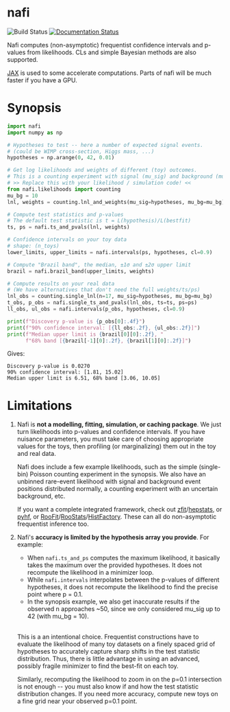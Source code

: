 nafi
=====


![Build Status](https://github.com/JelleAalbers/nafi/actions/workflows/pytest.yml/badge.svg)
[![Documentation Status](https://readthedocs.org/projects/nafi/badge/?version=latest)](https://nafi.readthedocs.io/en/latest/?badge=latest)

Nafi computes (non-asymptotic) frequentist confidence intervals and p-values from likelihoods.
CLs and simple Bayesian methods are also supported. 

[JAX](https://github.com/google/jax) is used to some accelerate computations. Parts of nafi will be much faster if you have a GPU.

Synopsis
============

```python
import nafi
import numpy as np

# Hypotheses to test -- here a number of expected signal events.
# (could be WIMP cross-section, Higgs mass, ...)
hypotheses = np.arange(0, 42, 0.01)

# Get log likelihoods and weights of different (toy) outcomes.
# This is a counting experiment with signal (mu_sig) and background (mu_bg).
# >> Replace this with your likelihood / simulation code! <<
from nafi.likelihoods import counting
mu_bg = 10
lnl, weights = counting.lnl_and_weights(mu_sig=hypotheses, mu_bg=mu_bg)

# Compute test statistics and p-values
# The default test statistic is t = L(hypothesis)/L(bestfit)
ts, ps = nafi.ts_and_pvals(lnl, weights)

# Confidence intervals on your toy data
# shape: (n_toys)
lower_limits, upper_limits = nafi.intervals(ps, hypotheses, cl=0.9)

# Compute "Brazil band", the median, ±1σ and ±2σ upper limit
brazil = nafi.brazil_band(upper_limits, weights)

# Compute results on your real data
# (We have alternatives that don't need the full weights/ts/ps)
lnl_obs = counting.single_lnl(n=17, mu_sig=hypotheses, mu_bg=mu_bg)
t_obs, p_obs = nafi.single_ts_and_pvals(lnl_obs, ts=ts, ps=ps)
ll_obs, ul_obs = nafi.intervals(p_obs, hypotheses, cl=0.9)

print(f"Discovery p-value is {p_obs[0]:.4f}")
print(f"90% confidence interval: [{ll_obs:.2f}, {ul_obs:.2f}]")
print(f"Median upper limit is {brazil[0][0]:.2f}, "
      f"68% band [{brazil[-1][0]:.2f}, {brazil[1][0]:.2f}]")
```

Gives:

```
Discovery p-value is 0.0270
90% confidence interval: [1.81, 15.02]
Median upper limit is 6.51, 68% band [3.06, 10.05]
```


Limitations
============

  1. Nafi is **not a modelling, fitting, simulation, or caching package**. We just turn likelihoods into p-values and confidence intervals. If you have nuisance parameters, you must take care of choosing appropriate values for the toys, then profiling (or marginalizing) them out in the toy and real data.

        Nafi does include a few example likelihoods, such as the simple (single-bin) Poisson counting experiment in the synopsis. We also have an unbinned rare-event likelihood with signal and background event positions distributed normally, a counting experiment with an uncertain background, etc.

        If you want a complete integrated framework, check out [zfit](https://github.com/zfit/zfit)/[hepstats](https://github.com/scikit-hep/hepstats), or [pyhf](https://github.com/scikit-hep/pyhf), or [RooFit](https://root.cern/manual/roofit/)/[RooStats](https://twiki.cern.ch/twiki/bin/view/RooStats/WebHome)/[HistFactory](https://twiki.cern.ch/twiki/bin/view/RooStats/HistFactory). These can all do non-asymptotic frequentist inference too.
        
  2. Nafi's **accuracy is limited by the hypothesis array you provide**. For example:

      * When `nafi.ts_and_ps` computes the maximum likelihood, it basically takes the maximum over the provided hypotheses. It does not recompute the likelihood in a minimizer loop.
      * While `nafi.intervals` interpolates between the p-values of different hypotheses, it does not recompute the likelihood to find the precise point where p = 0.1. 
      * In the synopsis example, we also get inaccurate results if the observed n approaches ~50, since we only considered mu_sig up to 42 (with mu_bg = 10).

      <br/>

      This is a an intentional choice. Frequentist constructions have to evaluate the likelihood of many toy datasets on a finely spaced grid of hypotheses to accurately capture sharp shifts in the test statistic distribution. Thus, there is little advantage in using an advanced, possibly fragile minimizer to find the best-fit on each toy.
      
      Similarly, recomputing the likelihood to zoom in on the p=0.1 intersection is not enough -- you must also know if and how the test statistic distribution changes. If you need more accuracy, compute new toys on a fine grid near your observed p=0.1 point.
